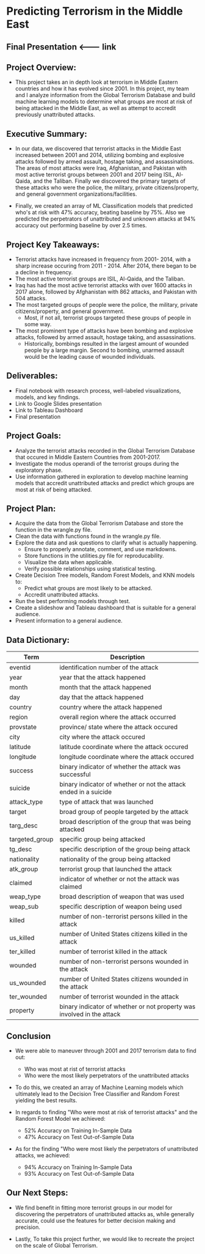 # Predicting Terrorism in the Middle East

## Final Presentation <--- link 

## Project Overview: 
- This project takes an in depth look at terrorism in Middle Eastern countries and how it has evolved since 2001. In this project, my team and I analyze information from the Global Terrorism Database and build machine learning models to determine what groups are most at risk of being attacked in the Middle East, as well as attempt to accredit previously unattributed attacks.

## Executive Summary: 
- In our data, we discovered that terrorist attacks in the Middle East increased between 2001 and 2014, utilizing bombing and explosive attacks followed by armed assault, hostage taking, and assassinations. The areas of most attacks were Iraq, Afghanistan, and Pakistan with most active terrorist groups between 2001 and 2017 being ISIL, Al-Qaida, and the Taliban. Finally we discovered the primary targets of these attacks who were the police, the military, private citizens/property, and general government organizations/facilities.

- Finally, we created an array of ML Classification models that predicted who's at risk with 47% accuracy, beating baseline by 75%. Also we predicted the perpetrators of unattributed and unknown attacks at 94% accuracy out performing baseline by over 2.5 times.

## Project Key Takeaways: 
- Terrorist attacks have increased in frequency from 2001- 2014, with a sharp increase occuring from 2011 - 2014. After 2014, there began to be a decline in frequency.
- The most active terrorist groups are ISIL, Al-Qaida, and the Taliban.
- Iraq has had the most active terrorist attacks with over 1600 attacks in 2017 alone, followed by Afghanistan with 862 attacks, and Pakistan with 504 attacks.
- The most targeted groups of people were the police, the military, private citizens/property, and general government.
  - Most, if not all, terrorist groups targeted these groups of people in some way.
- The most prominent type of attacks have been bombing and explosive attacks, followed by armed assault, hostage taking, and assassinations.
  - Historically, bombings resulted in the largest amount of wounded people by a large margin. Second to bombing, unarmed assault would be the leading cause of wounded individuals.

## Deliverables: 
- Final notebook with research process, well-labeled visualizations, models, and key findings. 
- Link to Google Slides presentation
- Link to Tableau Dashboard
- Final presentation

## Project Goals: 
- Analyze the terrorist attacks recorded in the Global Terrorism Database that occured in Middle Eastern Countries from 2001-2017. 
- Investigate the modus operandi of the terrorist groups during the exploratory phase. 
-  Use information gathered in exploration to develop machine learning models that accredit unattributed attacks and predict which groups are most at risk of being attacked.

## Project Plan:
- Acquire the data from the Global Terrorism Database and store the function in the wrangle.py file. 
- Clean the data with functions found in the wrangle.py file. 
- Explore the data and ask questions to clarify what is actually happening. 
  - Ensure to properly annotate, comment, and use markdowns. 
  - Store functions in the utilities.py file for reproducability. 
  - Visualize the data when applicable. 
  - Verify possible relationships using statistical testing. 
- Create Decision Tree models, Random Forest Models, and KNN models to:
  - Predict what groups are most likely to be attacked.
  - Accredit unattributed attacks. 
- Run the best performing models through test. 
- Create a slideshow and Tableau dashboard that is suitable for a general audience. 
- Present information to a general audience. 

## Data Dictionary:
|Term | Description|
|---|---|
| eventid | identification number of the attack|
| year | year that the attack happened|
| month | month that the attack happened|
| day | day that the attack happened|
| country | country where the attack happened| 
| region | overall region where the attack occurred| 
| provstate | province/ state where the attack occured|
| city | city where the attack occured |
| latitude | latitude coordinate where the attack occured| 
| longitude| longitude coordinate where the attack occured| 
| success | binary indicator of whether the attack was successful|
| suicide | binary indicator of whether or not the attack ended in a suicide| 
| attack_type | type of attack that was launched|
| target | broad group of people targeted by the attack|
| targ_desc | broad description of the group that was being attacked|
| targeted_group | specific group being attacked|
| tg_desc | specific description of the group being attack|
| nationality | nationality of the group being attacked| 
| atk_group | terrorist group that launched the attack|
| claimed | indicator of whether or not the attack was claimed|
| weap_type | broad description of weapon that was used|
| weap_sub | specific description of weapon being used|
| killed | number of non-terrorist persons killed in the attack|
| us_killed | number of United States citizens killed in the attack|
| ter_killed | number of terrorist killed in the attack|
| wounded | number of non-terrorist persons wounded in the attack|
| us_wounded | number of United States citizens wounded in the attack|
| ter_wounded | number of terrorist wounded in the attack|
| property | binary indicator of whether or not property was involved in the attack|

## Conclusion
- We were able to maneuver through 2001 and 2017 terrorism data to find out:
  - Who was most at rist of terrorist attacks
  - Who were the most likely perpetrators of the unattributed attacks
- To do this, we created an array of Machine Learning models which ultimately lead to the Decision Tree Classifier and Random Forest yielding the best results. 

- In regards to finding "Who were most at risk of terrorist attacks" and the Random Forest Model we achieved:
  - 52% Accuracy on Training In-Sample Data
  - 47% Accuracy on Test Out-of-Sample Data

- As for the finding "Who were most likely the perpetrators of unattributed attacks, we achieved:
  - 94% Accuracy on Training In-Sample Data
  - 93% Accuracy on Test Out-of-Sample Data

## Our Next Steps:
  - We find benefit in fitting more terrorist groups in our model for discovering the perpetrators of unattributed attacks as, while generally accurate, could use the features for better decision making and precision. 

  - Lastly, To take this project further, we would like to recreate the project on the scale of Global Terrorism. 
